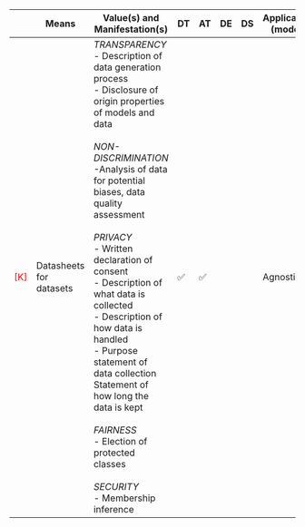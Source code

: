 |       | Means  | Value(s) and Manifestation(s)| DT|AT | DE | DS | Application (model) | Approach | Visual elements | Additional details
| ----------- |  --------------------------- | ---------------  |------------------------------|-------------| ----------------------|----------------------|----------------------------|--------------------|------------------------|--------------------------------- |
<span style="color:red">[K]</span> | Datasheets for datasets | *TRANSPARENCY* <br> - Description of data generation process <br> - Disclosure of origin properties of models and data <br><br> *NON-DISCRIMINATION*<br> -Analysis of data for potential biases, data quality assessment <br><br> *PRIVACY* <br> - Written declaration of consent<br> - Description of what data is collected <br> - Description of how data is handled<br> - Purpose statement of data collection <br> Statement of how long the data is kept <br><br>*FAIRNESS* <br> - Election of protected classes <br><br> *SECURITY* <br> - Membership inference | ✅| ✅| | | Agnostic| | - Summary statistics <br> - Visual examples of datasets (if images, for instance) | 